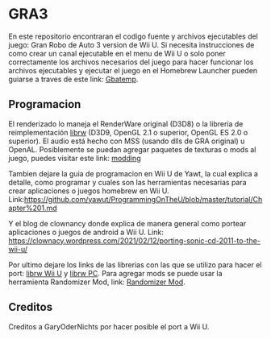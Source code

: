 # GRA3
En este repositorio encontraran el codigo fuente y archivos ejecutables del juego: Gran Robo de Auto 3 version de Wii U. 
Si necesita instrucciones de como crear un canal ejecutable en el menu de Wii U o solo poner correctamente los archivos necesarios del juego para hacer funcionar los archivos ejecutables y ejecutar el juego en el Homebrew Launcher pueden guiarse a traves de este link: [Gbatemp](https://gbatemp.net/threads/re3-wiiu-gta-iii-wii-u-port.579827/).

## Programacion
El renderizado lo maneja el RenderWare original (D3D8) o la librería de reimplementación [librw](https://github.com/GaryOderNichts/librw)  (D3D9, OpenGL 2.1 o superior, OpenGL ES 2.0 o superior).
El audio está hecho con MSS (usando dlls de GRA original) u OpenAL.
Posiblemente se puedan agregar paquetes de texturas o mods al juego, puedes visitar este link: [modding](https://github.com/td512/re3)

Tambien dejare la guia de programacion en Wii U de Yawt, la cual explica a detalle, como programar y cuales son las herramientas necesarias para crear aplicaciones o juegos homebrew en Wii U. Link:https://github.com/yawut/ProgrammingOnTheU/blob/master/tutorial/Chapter%201.md

Y el blog de clownancy donde explica de manera general como portear aplicaciones o juegos de android a Wii U. Link: https://clownacy.wordpress.com/2021/02/12/porting-sonic-cd-2011-to-the-wii-u/

Por ultimo dejare los links de las librerias con las que se utilizo para hacer el port: [librw Wii U](https://github.com/GaryOderNichts/librw) y [librw PC](https://github.com/aap/librw). Para agregar mods se puede usar la herramienta Randomizer Mod, link: [Randomizer Mod](https://github.com/GTAMadman/GTA-III-Rainbomizer).

## Creditos
Creditos a GaryOderNichts por hacer posible el port a Wii U.
